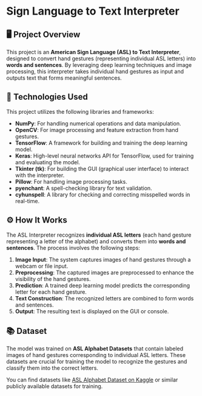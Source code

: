 # Sign Language to Text Interpreter

## 🖥️ **Project Overview**

This project is an **American Sign Language (ASL) to Text Interpreter**, designed to convert hand gestures (representing individual ASL letters) into **words and sentences**. By leveraging deep learning techniques and image processing, this interpreter takes individual hand gestures as input and outputs text that forms meaningful sentences.

## 🔧 **Technologies Used**

This project utilizes the following libraries and frameworks:

- **NumPy**: For handling numerical operations and data manipulation.
- **OpenCV**: For image processing and feature extraction from hand gestures.
- **TensorFlow**: A framework for building and training the deep learning model.
- **Keras**: High-level neural networks API for TensorFlow, used for training and evaluating the model.
- **Tkinter (tk)**: For building the GUI (graphical user interface) to interact with the interpreter.
- **Pillow**: For handling image processing tasks.
- **pyenchant**: A spell-checking library for text validation.
- **cyhunspell**: A library for checking and correcting misspelled words in real-time.

## ⚙️ **How It Works**

The ASL Interpreter recognizes **individual ASL letters** (each hand gesture representing a letter of the alphabet) and converts them into **words and sentences**. The process involves the following steps:

1. **Image Input**: The system captures images of hand gestures through a webcam or file input.
2. **Preprocessing**: The captured images are preprocessed to enhance the visibility of the hand gestures.
3. **Prediction**: A trained deep learning model predicts the corresponding letter for each hand gesture.
4. **Text Construction**: The recognized letters are combined to form words and sentences.
5. **Output**: The resulting text is displayed on the GUI or console.

## 📚 **Dataset**

The model was trained on **ASL Alphabet Datasets** that contain labeled images of hand gestures corresponding to individual ASL letters. These datasets are crucial for training the model to recognize the gestures and classify them into the correct letters.

You can find datasets like [ASL Alphabet Dataset on Kaggle](https://www.kaggle.com/) or similar publicly available datasets for training.
